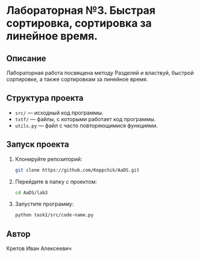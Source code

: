 # Лабораторная №3. Быстрая сортировка, сортировка за линейное время.

## Описание
Лабораторная работа посвящена методу Разделяй и властвуй, быстрой сортировке, а также сортировкам за линейное время.

## Структура проекта
- `src/` — исходный код программы.
- `txtf/` — файлы, с которыми работает код программы.
- `utils.py` — файл с часто повторяющимися функциями.

## Запуск проекта
1. Клонируйте репозиторий:
   ```bash
   git clone https://github.com/Keppchik/AaDS.git
   ```
2. Перейдите в папку с проектом:
   ```bash
   cd AaDS/lab3
   ```
3. Запустите программу:
   ```bash
   python task1/src/code-name.py
   ```
   
## Автор
Кретов Иван Алексеевич
